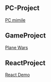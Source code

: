 ## PC-Project

[PC mimile](https://cxywwl1226.github.io/mimile/)


## GameProject

[Plane Wars](https://cxywwl1226.github.io/fjdz/)


## ReactProject

[React Demo](https://cxywwl1226.github.io/react/#/)


